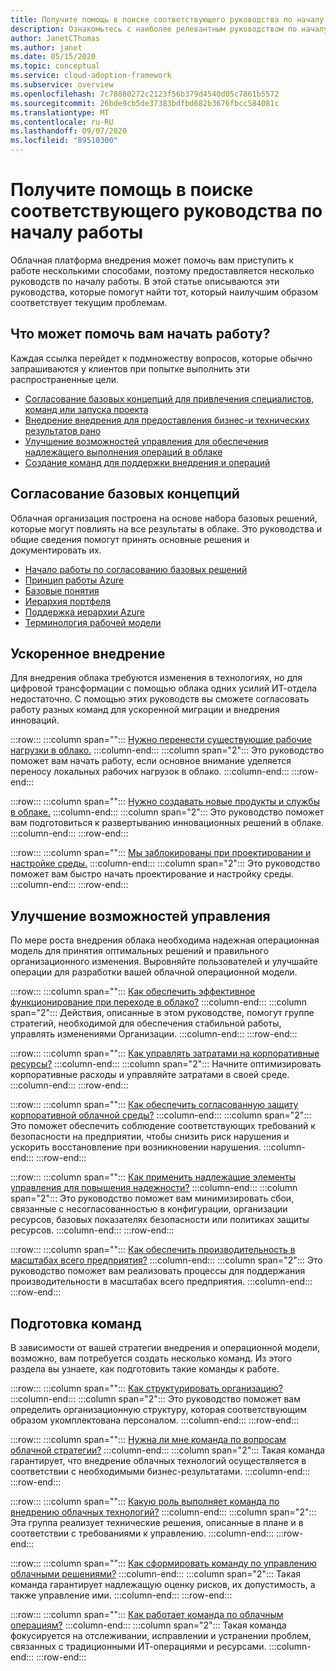 ```yaml
---
title: Получите помощь в поиске соответствующего руководства по началу работы
description: Ознакомьтесь с наиболее релевантным руководством по началу работы в своих нуждах.
author: JanetCThomas
ms.author: janet
ms.date: 05/15/2020
ms.topic: conceptual
ms.service: cloud-adoption-framework
ms.subservice: overview
ms.openlocfilehash: 7c78880272c2123f56b379d4540d05c7861b5572
ms.sourcegitcommit: 26bde9cb5de37383bdfbd682b3676fbcc584081c
ms.translationtype: MT
ms.contentlocale: ru-RU
ms.lasthandoff: 09/07/2020
ms.locfileid: "89510300"
---
```

# <a name="get-help-finding-the-appropriate-getting-started-guide"></a>Получите помощь в поиске соответствующего руководства по началу работы

Облачная платформа внедрения может помочь вам приступить к работе несколькими способами, поэтому предоставляется несколько руководств по началу работы. В этой статье описываются эти руководства, которые помогут найти тот, который наилучшим образом соответствует текущим проблемам.

## <a name="what-can-we-help-you-get-started-with"></a>Что может помочь вам начать работу?

Каждая ссылка перейдет к подмножеству вопросов, которые обычно запрашиваются у клиентов при попытке выполнить эти распространенные цели.

- [Согласование базовых концепций для привлечения специалистов, команд или запуска проекта](#align-foundation)
- [Внедрение внедрения для предоставления бизнес-и технических результатов рано](#accelerate-adoption)
- [Улучшение возможностей управления для обеспечения надлежащего выполнения операций в облаке](#improve-controls)
- [Создание команд для поддержки внедрения и операций](#establish-teams)

## <a name="align-foundation"></a>Согласование базовых концепций

Облачная организация построена на основе набора базовых решений, которые могут повлиять на все результаты в облаке. Это руководства и общие сведения помогут принять основные решения и документировать их.

- [Начало работы по согласованию базовых решений](./cloud-concepts.md)
- [Принцип работы Azure](./what-is-azure.md)
- [Базовые понятия](../ready/considerations/fundamental-concepts.md)
- [Иерархия портфеля](../reference/fundamental-concepts/hosting-hierarchy.md)
- [Поддержка иерархии Azure](../reference/fundamental-concepts/hierarchy-azure-tools.md)
- [Терминология рабочей модели](../operating-model/terms.md)

## <a name="accelerate-adoption"></a>Ускоренное внедрение

Для внедрения облака требуются изменения в технологиях, но для цифровой трансформации с помощью облака одних усилий ИТ-отдела недостаточно. С помощью этих руководств вы сможете согласовать работу разных команд для ускоренной миграции и внедрения инноваций.

:::row:::
    :::column span="":::
        [Нужно перенести существующие рабочие нагрузки в облако.](./migrate.md)
    :::column-end:::
    :::column span="2":::
        Это руководство поможет вам начать работу, если основное внимание уделяется переносу локальных рабочих нагрузок в облако.
    :::column-end:::
:::row-end:::

:::row:::
    :::column span="":::
        [Нужно создавать новые продукты и службы в облаке.](./innovate.md)
    :::column-end:::
    :::column span="2":::
        Это руководство поможет вам подготовиться к развертыванию инновационных решений в облаке.
    :::column-end:::
:::row-end:::

:::row:::
    :::column span="":::
        [Мы заблокированы при проектировании и настройке среды.](./design-and-configuration.md)
    :::column-end:::
    :::column span="2":::
        Это руководство поможет вам быстро начать проектирование и настройку среды.
    :::column-end:::
:::row-end:::

## <a name="improve-controls"></a>Улучшение возможностей управления

По мере роста внедрения облака необходима надежная операционная модель для принятия оптимальных решений и правильного организационного изменения. Выровняйте пользователей и улучшайте операции для разработки вашей облачной операционной модели.

:::row:::
    :::column span="":::
        [Как обеспечить эффективное функционирование при переходе в облако?](./operational-excellence.md)
    :::column-end:::
    :::column span="2":::
        Действия, описанные в этом руководстве, помогут группе стратегий, необходимой для обеспечения стабильной работы, управлять изменениями Организации.
    :::column-end:::
:::row-end:::

:::row:::
    :::column span="":::
        [Как управлять затратами на корпоративные ресурсы?](./manage-costs.md)
    :::column-end:::
    :::column span="2":::
        Начните оптимизировать корпоративные расходы и управляйте затратами в своей среде.
    :::column-end:::
:::row-end:::

:::row:::
    :::column span="":::
        [Как обеспечить согласованную защиту корпоративной облачной среды?](./security.md)
    :::column-end:::
    :::column span="2":::
        Это поможет обеспечить соблюдение соответствующих требований к безопасности на предприятии, чтобы снизить риск нарушения и ускорить восстановление при возникновении нарушения.
    :::column-end:::
:::row-end:::

:::row:::
    :::column span="":::
        [Как применить надлежащие элементы управления для повышения надежности?](./reliability.md)
    :::column-end:::
    :::column span="2":::
        Это руководство поможет вам минимизировать сбои, связанные с несогласованностью в конфигурации, организации ресурсов, базовых показателях безопасности или политиках защиты ресурсов.
    :::column-end:::
:::row-end:::

:::row:::
    :::column span="":::
        [Как обеспечить производительность в масштабах всего предприятия?](./performance.md)
    :::column-end:::
    :::column span="2":::
        Это руководство поможет вам реализовать процессы для поддержания производительности в масштабах всего предприятия.
    :::column-end:::
:::row-end:::

## <a name="establish-teams"></a>Подготовка команд

В зависимости от вашей стратегии внедрения и операционной модели, возможно, вам потребуется создать несколько команд. Из этого раздела вы узнаете, как подготовить такие команды к работе.

:::row:::
    :::column span="":::
        [Как структурировать организацию?](./org-alignment.md)
    :::column-end:::
    :::column span="2":::
        Это руководство поможет вам определить организационную структуру, которая соответствующим образом укомплектована персоналом.
    :::column-end:::
:::row-end:::

:::row:::
    :::column span="":::
        [Нужна ли мне команда по вопросам облачной стратегии?](./team/cloud-strategy.md)
    :::column-end:::
    :::column span="2":::
        Такая команда гарантирует, что внедрение облачных технологий осуществляется в соответствии с необходимыми бизнес-результатами.
    :::column-end:::
:::row-end:::

:::row:::
    :::column span="":::
        [Какую роль выполняет команда по внедрению облачных технологий?](./team/cloud-adoption.md)
    :::column-end:::
    :::column span="2":::
        Эта группа реализует технические решения, описанные в плане и в соответствии с требованиями к управлению.
    :::column-end:::
:::row-end:::

:::row:::
    :::column span="":::
        [Как сформировать команду по управлению облачными решениями?](./team/cloud-governance.md)
    :::column-end:::
    :::column span="2":::
        Такая команда гарантирует надлежащую оценку рисков, их допустимость, а также управление ими.
    :::column-end:::
:::row-end:::

:::row:::
    :::column span="":::
        [Как работает команда по облачным операциям?](./team/cloud-operations.md)
    :::column-end:::
    :::column span="2":::
        Такая команда фокусируется на отслеживании, исправлении и устранении проблем, связанных с традиционными ИТ-операциями и ресурсами.
    :::column-end:::
:::row-end:::
